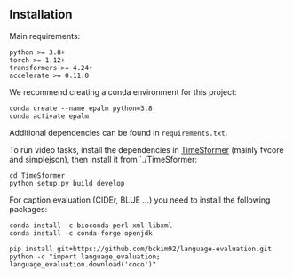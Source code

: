 ## Installation 

Main requirements:
```
python >= 3.8+
torch >= 1.12+
transformers >= 4.24+
accelerate >= 0.11.0
```

We recommend creating a conda environment for this project:
```
conda create --name epalm python=3.8
conda activate epalm
```
Additional dependencies can be found in `requirements.txt`.


To run video tasks, install the dependencies in [TimeSformer](https://github.com/facebookresearch/TimeSformer) (mainly fvcore and simplejson), then install it from `./TimeSformer:
```
cd TimeSformer
python setup.py build develop
```

For caption evaluation (CIDEr, BLUE ...) you need to install the following packages:
```
conda install -c bioconda perl-xml-libxml 
conda install -c conda-forge openjdk

pip install git+https://github.com/bckim92/language-evaluation.git
python -c "import language_evaluation; language_evaluation.download('coco')"

```